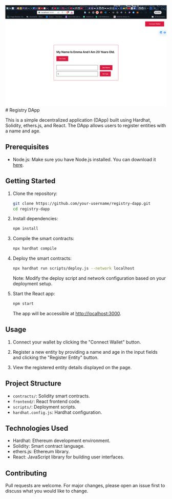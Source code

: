 <img src="https://github.com/Signor1/registry-Dapp/blob/1dfa2539cd5dda6321c2b08a2d1eeb5ac65b9747/Screenshot%202024-02-01%20at%207.22.10%20PM.png"/>
# Registry DApp

This is a simple decentralized application (DApp) built using Hardhat, Solidity, ethers.js, and React. The DApp allows users to register entities with a name and age.

## Prerequisites

- Node.js: Make sure you have Node.js installed. You can download it [here](https://nodejs.org/).

## Getting Started

1. Clone the repository:

   ```bash
   git clone https://github.com/your-username/registry-dapp.git
   cd registry-dapp
   ```

2. Install dependencies:

   ```bash
   npm install
   ```

3. Compile the smart contracts:

   ```bash
   npx hardhat compile
   ```

4. Deploy the smart contracts:

   ```bash
   npx hardhat run scripts/deploy.js --network localhost
   ```

   Note: Modify the deploy script and network configuration based on your deployment setup.

5. Start the React app:

   ```bash
   npm start
   ```

   The app will be accessible at [http://localhost:3000](http://localhost:3000).

## Usage

1. Connect your wallet by clicking the "Connect Wallet" button.

2. Register a new entity by providing a name and age in the input fields and clicking the "Register Entity" button.

3. View the registered entity details displayed on the page.

## Project Structure

- `contracts/`: Solidity smart contracts.
- `frontend/`: React frontend code.
- `scripts/`: Deployment scripts.
- `hardhat.config.js`: Hardhat configuration.

## Technologies Used

- Hardhat: Ethereum development environment.
- Solidity: Smart contract language.
- ethers.js: Ethereum library.
- React: JavaScript library for building user interfaces.

## Contributing

Pull requests are welcome. For major changes, please open an issue first to discuss what you would like to change.
